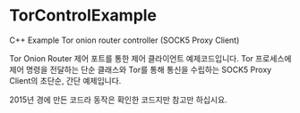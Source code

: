 # TorControlExample
C++ Example Tor onion router controller (SOCK5 Proxy Client)

Tor Onion Router 제어 포트를 통한 제어 클라이언트 예제코드입니다.
Tor 프로세스에 제어 명령을 전달하는 단순 클래스와 Tor를 통해 통신을 수립하는
SOCK5 Proxy Client의 초단순, 간단 예제입니다.

2015년 경에 만든 코드라 동작은 확인한 코드지만 참고만 하십시요.